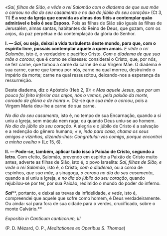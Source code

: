 
*«Saí, filhas de Sião, e vêde o rei Salomão com o diadema de que sua mãe o coroou no dia do seu casamento e no dia do júbilo do seu coração»* (Ct 3, 11) **É a voz da Igreja que convida as almas dos fiéis a contemplar quão admirável e belo é seu Esposo**. Pois as filhas de Sião são iguais às filhas de Jerusalém, almas santas, habitantes do Reino de Deus, que gozam, com os anjos, da paz perpétua e da contemplação da glória do Senhor.

**I. — *Saí*, ou seja, deixai a vida turbulenta deste mundo, para que, com o espírito livre, possais contemplar aquele a quem amais**. *E vêde o rei Salomão*, isto é, o verdadeiro e pacífico Cristo. *Com o diadema de que sua mãe o coroou*; que é como se dissesse: considerai o Cristo, que, por nós, se fez carne, que tomou a carne da carne de sua Virgem Mãe. O diadema é sua carne, carne que tomou por nós, carne na qual morreu, destruindo o império da morte; carne na qual ressuscitou, deixando-nos a esperança da ressurreição.

Deste diadema, diz o Apóstolo (Heb 2, 9): *« Mas aquele Jesus, que por um pouco foi feito inferior aos anjos, nós o vemos, pela paixão da morte, coroado de glória e de honra ».* Diz-se que *sua mãe o coroou*, pois a Virgem Maria deu-lhe a carne de sua carne.

*No dia do seu casamento*, isto é, no tempo de sua Encarnação, quando a si uniu a Igreja, sem mácula nem ruga; ou quando Deus uniu-se ao homem. *No dia do júbilo do seu coração*. A alegria e o júbilo de Cristo é a salvação e a redenção do gênero humano; *« e, indo para casa, chama os seus amigos e vizinhos, dizendo-lhes: Congratulai-vos comigo, porque encontrei a minha ovelha »* (Lc 15, 6).

**II. — Pode-se, também, aplicar tudo isso à Paixão de Cristo, segundo a letra**. Com efeito, Salomão, prevendo em espírito a Paixão de Cristo muito antes, adverte as filhas de Sião, isto é, o povo Israelita: *Saí, filhas de Sião, e vede o rei Salomão*, isto é, o Cristo; *com o diadema*, ou a coroa de espinhos, *que sua mãe*, a sinagoga, *o coroou no dia do seu casamento*, quando a si uniu a Igreja, *e no dia do júbilo do seu coração*, quando rejubilou-se por ter, por sua Paixão, redimido o mundo do poder do inferno.

***Saí*****, portanto, e deixai as trevas da infidelidade, *e vede*, isto é, compreendei que aquele que sofre como homem, é Deus verdadeiramente. Ou ainda: saí para fora de sua cidade para o verdes, crucificado, sobre o monte Calvário.**

*Expositio in Canticum canticorum, III*

(P. D. Mézard, O. P., *Meditationes ex Operibus S. Thomae*)

